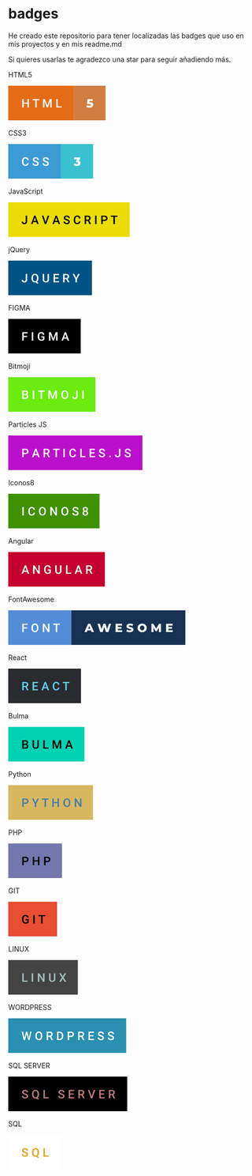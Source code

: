 # badges

He creado este repositorio para tener localizadas las badges que uso en mis proyectos y en mis readme.md 

Si quieres usarlas te agradezco una star para seguir añadiendo más. 

HTML5    

![html](https://github.com/SofyFrontend/badges/blob/main/html-5.svg)

CSS3

![CSS](https://github.com/SofyFrontend/badges/blob/main/css-3.svg)

JavaScript

![Javascript](https://github.com/SofyFrontend/badges/blob/main/javascript.svg)

jQuery

![Jquery](https://github.com/SofyFrontend/badges/blob/main/jquery.svg)

FIGMA

![Figma](https://github.com/SofyFrontend/badges/blob/main/figma.svg)

Bitmoji

![Bitmoji](https://github.com/SofyFrontend/badges/blob/main/bitmoji.svg)

Particles JS

![Particles JS](https://github.com/SofyFrontend/badges/blob/main/particles.js.svg)

Iconos8

![iconos8](https://github.com/SofyFrontend/badges/blob/main/iconos8.svg)

Angular

![angular](https://github.com/SofyFrontend/badges/blob/main/angular.svg)

FontAwesome

![FontAwesome](https://github.com/SofyFrontend/badges/blob/main/font-awesome.svg)

React

![react](https://github.com/SofyFrontend/badges/blob/main/react.svg)

Bulma

![Bulma](https://github.com/SofyFrontend/badges/blob/main/bulma.svg)

Python

![python](https://github.com/SofyFrontend/badges/blob/main/python.svg)

PHP

![PHP](https://github.com/SofyFrontend/badges/blob/main/php.svg)

GIT

![git](https://github.com/SofyFrontend/badges/blob/main/git.svg)

LINUX

![Linux](https://github.com/SofyFrontend/badges/blob/main/linux.svg)

WORDPRESS

![WordPress](https://github.com/SofyFrontend/badges/blob/main/wordpress.svg)

SQL SERVER

![SQL server](https://github.com/SofyFrontend/badges/blob/main/sql-server.svg)

SQL

![SQL](https://github.com/SofyFrontend/badges/blob/main/sql.svg)
